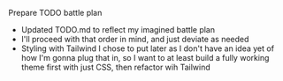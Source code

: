 Prepare TODO battle plan
- Updated TODO.md to reflect my imagined battle plan 
- I'll proceed with that order in mind, and just deviate as needed
- Styling with Tailwind I chose to put later as I don't have an idea yet of how I'm gonna plug that in, so I want to at least build a fully working theme first with just CSS, then refactor wih Tailwind
